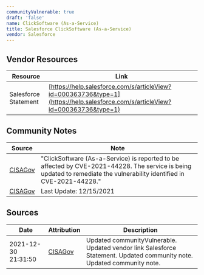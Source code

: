 ```yaml
---
communityVulnerable: true
draft: 'false'
name: ClickSoftware (As-a-Service)
title: Salesforce ClickSoftware (As-a-Service)
vendor: Salesforce
---
```


## Vendor Resources
| Resource | Link |
| --- | --- |
| Salesforce Statement | [https://help.salesforce.com/s/articleView?id=000363736&type=1](https://help.salesforce.com/s/articleView?id=000363736&type=1) |


## Community Notes
| Source | Note |
| --- | --- |
| [CISAGov](https://raw.githubusercontent.com/cisagov/log4j-affected-db/develop/README.md) | "ClickSoftware (As-a-Service) is reported to be affected by CVE-2021-44228. The service is being updated to remediate the vulnerability identified in CVE-2021-44228." |
| [CISAGov](https://raw.githubusercontent.com/cisagov/log4j-affected-db/develop/README.md) | Last Update: 12/15/2021 |

## Sources
| Date | Attribution | Description |
| --- | --- | --- |
| 2021-12-30 21:31:50 | [CISAGov](https://raw.githubusercontent.com/cisagov/log4j-affected-db/develop/README.md) | Updated communityVulnerable. Updated vendor link Salesforce Statement. Updated community note. Updated community note.  |
